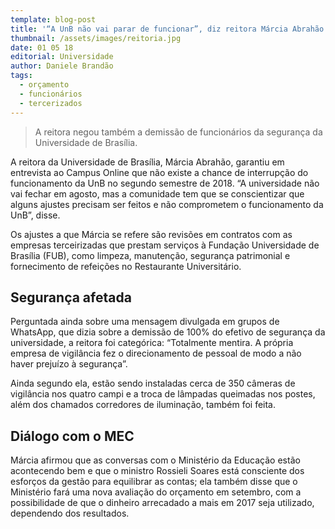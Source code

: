 ```yaml
---
template: blog-post
title: '“A UnB não vai parar de funcionar”, diz reitora Márcia Abrahão'
thumbnail: /assets/images/reitoria.jpg
date: 01 05 18
editorial: Universidade
author: Daniele Brandão
tags:
  - orçamento
  - funcionários
  - tercerizados
---
```

> A reitora negou também a demissão de funcionários da segurança da Universidade de Brasília.

A reitora da Universidade de Brasília, Márcia Abrahão, garantiu em entrevista ao Campus Online que não existe a chance de interrupção do funcionamento da UnB no segundo semestre de 2018. “A universidade não vai fechar em agosto, mas a comunidade tem que se conscientizar que alguns ajustes precisam ser feitos e não comprometem o funcionamento da UnB”, disse.

Os ajustes a que Márcia se refere são revisões em contratos com as empresas terceirizadas que prestam serviços à Fundação Universidade de Brasília (FUB), como limpeza, manutenção, segurança patrimonial e fornecimento de refeições no Restaurante Universitário.

## Segurança afetada

Perguntada ainda sobre uma mensagem divulgada em grupos de WhatsApp, que dizia sobre a demissão de 100% do efetivo de segurança da universidade, a reitora foi categórica: “Totalmente mentira. A própria empresa de vigilância fez o direcionamento de pessoal de modo a não haver prejuízo à segurança”.

Ainda segundo ela, estão sendo instaladas cerca de 350 câmeras de vigilância nos quatro campi e a troca de lâmpadas queimadas nos postes, além dos chamados corredores de iluminação, também foi feita.

## Diálogo com o MEC

Márcia afirmou que as conversas com o Ministério da Educação estão acontecendo bem e que o ministro Rossieli Soares está consciente dos esforços da gestão para equilibrar as contas; ela também disse que o Ministério fará uma nova avaliação do orçamento em setembro, com a possibilidade de que o dinheiro arrecadado a mais em 2017 seja utilizado, dependendo dos resultados.
